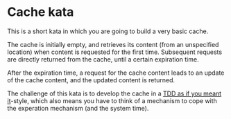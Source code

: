 # Cache kata

This  is a short kata in which you are going to build a very basic cache.

The cache is initially empty, and retrieves its content (from an 
unspecified location) when content is requested for the first time.
Subsequent requests are directly returned from the cache, until a
certain expiration time.

After the expiration time, a request for the cache content leads to an
update of the cache content, and the updated content is returned.

The challenge of this kata is to develop the cache in a
[TDD as if you meant it](https://cumulative-hypotheses.org/2011/08/30/tdd-as-if-you-meant-it/)-style, 
which also means you have to
think of a mechanism to cope with the experation mechanism (and
the system time).